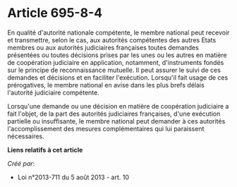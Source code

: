 # Article 695-8-4

En qualité d'autorité nationale compétente, le membre national peut recevoir et transmettre, selon le cas, aux autorités
compétentes des autres Etats membres ou aux autorités judiciaires françaises toutes demandes présentées ou toutes décisions
prises par les unes ou les autres en matière de coopération judiciaire en application, notamment, d'instruments fondés sur le
principe de reconnaissance mutuelle. Il peut assurer le suivi de ces demandes et décisions et en faciliter l'exécution.
Lorsqu'il fait usage de ces prérogatives, le membre national en avise dans les plus brefs délais l'autorité judiciaire
compétente.

Lorsqu'une demande ou une décision en matière de coopération judiciaire a fait l'objet, de la part des autorités judiciaires
françaises, d'une exécution partielle ou insuffisante, le membre national peut demander à ces autorités l'accomplissement des
mesures complémentaires qui lui paraissent nécessaires.

**Liens relatifs à cet article**

_Créé par_:

  - Loi n°2013-711 du 5 août 2013 - art. 10
